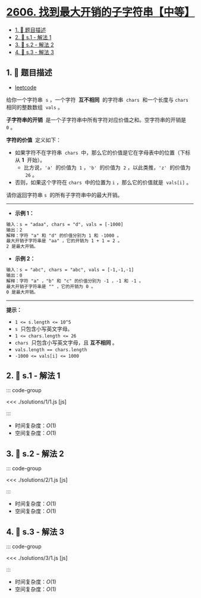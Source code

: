 # [2606. 找到最大开销的子字符串【中等】](https://github.com/tnotesjs/TNotes.leetcode/tree/main/notes/2606.%20%E6%89%BE%E5%88%B0%E6%9C%80%E5%A4%A7%E5%BC%80%E9%94%80%E7%9A%84%E5%AD%90%E5%AD%97%E7%AC%A6%E4%B8%B2%E3%80%90%E4%B8%AD%E7%AD%89%E3%80%91)

<!-- region:toc -->

- [1. 📝 题目描述](#1--题目描述)
- [2. 🎯 s.1 - 解法 1](#2--s1---解法-1)
- [3. 🎯 s.2 - 解法 2](#3--s2---解法-2)
- [4. 🎯 s.3 - 解法 3](#4--s3---解法-3)

<!-- endregion:toc -->

## 1. 📝 题目描述

- [leetcode](https://leetcode.cn/problems/find-the-substring-with-maximum-cost/)

给你一个字符串  `s` ，一个字符  **互不相同**  的字符串  `chars`  和一个长度与 `chars`  相同的整数数组  `vals` 。

**子字符串的开销**  是一个子字符串中所有字符对应价值之和。空字符串的开销是 `0` 。

**字符的价值**  定义如下：

- 如果字符不在字符串  `chars`  中，那么它的价值是它在字母表中的位置（下标从 **1**  开始）。
  - 比方说，`'a'`  的价值为  `1` ，`'b'`  的价值为  `2` ，以此类推，`'z'`  的价值为  `26` 。
- 否则，如果这个字符在 `chars`  中的位置为 `i` ，那么它的价值就是  `vals[i]` 。

请你返回字符串 `s`  的所有子字符串中的最大开销。

---

- **示例 1：**

```txt
输入：s = "adaa", chars = "d", vals = [-1000]
输出：2
解释：字符 "a" 和 "d" 的价值分别为 1 和 -1000 。
最大开销子字符串是 "aa" ，它的开销为 1 + 1 = 2 。
2 是最大开销。
```

- **示例 2：**

```txt
输入：s = "abc", chars = "abc", vals = [-1,-1,-1]
输出：0
解释：字符 "a" ，"b" 和 "c" 的价值分别为 -1 ，-1 和 -1 。
最大开销子字符串是 "" ，它的开销为 0 。
0 是最大开销。
```

---

**提示：**

- `1 <= s.length <= 10^5`
- `s`  只包含小写英文字母。
- `1 <= chars.length <= 26`
- `chars`  只包含小写英文字母，且 **互不相同** 。
- `vals.length == chars.length`
- `-1000 <= vals[i] <= 1000`

## 2. 🎯 s.1 - 解法 1

::: code-group

<<< ./solutions/1/1.js [js]

:::

- 时间复杂度：$O(1)$
- 空间复杂度：$O(1)$

## 3. 🎯 s.2 - 解法 2

::: code-group

<<< ./solutions/2/1.js [js]

:::

- 时间复杂度：$O(1)$
- 空间复杂度：$O(1)$

## 4. 🎯 s.3 - 解法 3

::: code-group

<<< ./solutions/3/1.js [js]

:::

- 时间复杂度：$O(1)$
- 空间复杂度：$O(1)$
